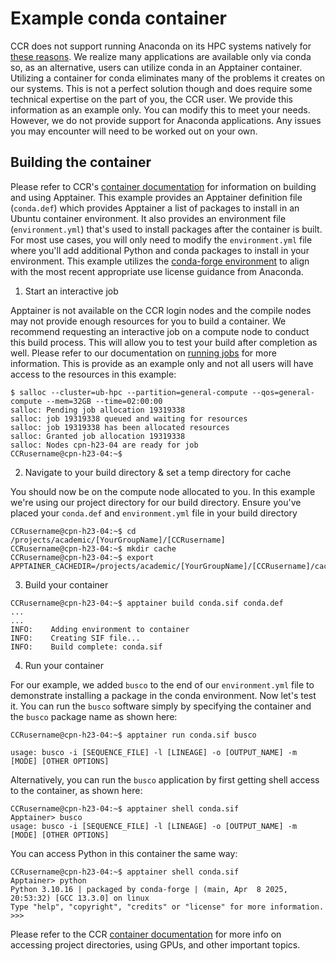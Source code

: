 # Example conda container  

CCR does not support running Anaconda on its HPC systems natively for [these reasons](https://docs.ccr.buffalo.edu/en/latest/software/modules/#anaconda-python).  We realize many applications are available only via conda so, as an alternative, users can utilize conda in an Apptainer container.  Utilizing a container for conda eliminates many of the problems it creates on our systems.  This is not a perfect solution though and does require some technical expertise on the part of you, the CCR user.  We provide this information as an example only.  You can modify this to meet your needs.  However, we do not provide support for Anaconda applications.  Any issues you may encounter will need to be worked out on your own.  

## Building the container  

Please refer to CCR's [container documentation](https://docs.ccr.buffalo.edu/en/latest/howto/containerization/) for information on building and using Apptainer.  This example provides an Apptainer definition file (`conda.def`) which provides Apptainer a list of packages to install in an Ubuntu container environment.  It also provides an environment file (`environment.yml`) that's used to install packages after the container is built.  For most use cases, you will only need to modify the `environment.yml` file where you'll add additional Python and conda packages to install in your environment. This example utilizes the [conda-forge environment](https://conda-forge.org/) to align with the most recent appropriate use license guidance from Anaconda. 

1. Start an interactive job

Apptainer is not available on the CCR login nodes and the compile nodes may not provide enough resources for you to build a container.  We recommend requesting an interactive job on a compute node to conduct this build process.  This will allow you to test your build after completion as well.  Please refer to our documentation on [running jobs](https://docs.ccr.buffalo.edu/en/latest/hpc/jobs/#interactive-job-submission) for more information.  This is provide as an example only and not all users will have access to the resources in this example:  

```
$ salloc --cluster=ub-hpc --partition=general-compute --qos=general-compute --mem=32GB --time=02:00:00
salloc: Pending job allocation 19319338
salloc: job 19319338 queued and waiting for resources
salloc: job 19319338 has been allocated resources
salloc: Granted job allocation 19319338
salloc: Nodes cpn-h23-04 are ready for job
CCRusername@cpn-h23-04:~$

```

2. Navigate to your build directory & set a temp directory for cache  

You should now be on the compute node allocated to you.  In this example we're using our project directory for our build directory. Ensure you've placed your `conda.def` and `environment.yml` file in your build directory  

```
CCRusername@cpn-h23-04:~$ cd /projects/academic/[YourGroupName]/[CCRusername]  
CCRusername@cpn-h23-04:~$ mkdir cache  
CCRusername@cpn-h23-04:~$ export APPTAINER_CACHEDIR=/projects/academic/[YourGroupName]/[CCRusername]/cache  

```


3. Build your container  

```
CCRusername@cpn-h23-04:~$ apptainer build conda.sif conda.def
...
...
INFO:    Adding environment to container
INFO:    Creating SIF file...
INFO:    Build complete: conda.sif
```

4. Run your container  

For our example, we added `busco` to the end of our `environment.yml` file to demonstrate installing a package in the conda environment.  Now let's test it.  You can run the `busco` software simply by specifying the container and the `busco` package name as shown here:  

```
CCRusername@cpn-h23-04:~$ apptainer run conda.sif busco

usage: busco -i [SEQUENCE_FILE] -l [LINEAGE] -o [OUTPUT_NAME] -m [MODE] [OTHER OPTIONS]

```

Alternatively, you can run the `busco` application by first getting shell access to the container, as shown here:  

```
CCRusername@cpn-h23-04:~$ apptainer shell conda.sif  
Apptainer> busco
usage: busco -i [SEQUENCE_FILE] -l [LINEAGE] -o [OUTPUT_NAME] -m [MODE] [OTHER OPTIONS]
```

You can access Python in this container the same way:  

```
CCRusername@cpn-h23-04:~$ apptainer shell conda.sif  
Apptainer> python
Python 3.10.16 | packaged by conda-forge | (main, Apr  8 2025, 20:53:32) [GCC 13.3.0] on linux
Type "help", "copyright", "credits" or "license" for more information.
>>>
```

Please refer to the CCR [container documentation](https://docs.ccr.buffalo.edu/en/latest/howto/containerization/) for more info on accessing project directories, using GPUs, and other important topics.